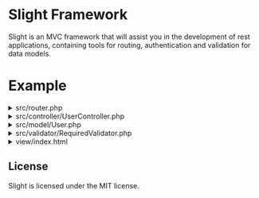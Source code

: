 # Slight Framework

Slight is an MVC framework that will assist you in the development of rest applications, containing tools for routing, authentication and validation for data models.


Example
========

<details><summary>src/router.php</summary>
<p>

```php
<?php
use Slight\router\Router;
use src\controller\UserController;

Router::get('user', UserController::class, 'init', [
	'TEST_RULE'
]);

Router::post('user', UserController::class, 'insert');
Router::post('user/put/session', UserController::class, 'putOnSession');

Router::put('user/:id/:name', UserController::class, 'update');
```

</p>
</details>

<details><summary>src/controller/UserController.php</summary>
<p>

```php
<?php
namespace src\controller;

use Slight\ComponentController;
use src\model\User;

class UserController extends ComponentController {

	public function init() {
		$this->getSession()->destroy();
		
		return "Hello World!";
	}

	public function update($id, $name) {
		return "User id($id) updated to name: $name";
	}

	public function insert(User $user) {
		$msg;
		if ($this->validate($user)->hasError()) {
			$msg = 'Name is required.';
		} else {
			try {
				$msg = $user->insert() ? 'User inserted.' : 'Error on insert User.';
			} catch (\Exception $e) {
				$this->status(500);
				$msg = $e->getMessage();
			}
		}
		
		return $msg;
	}

	public function putOnSession(User $user) {
		$this->getSession()->setUserPrincipal($user);
		
		return "User inserted on session.";
	}
}
```

</p>
</details>

<details><summary>src/model/User.php</summary>
<p>

```php
<?php
namespace src\model;

use Slight\UserPrincipal;
use Slight\database\Entity;
use Slight\validator\Validation;
use Slight\validator\ValidationSetup;
use src\validator\RequiredValidator;

class User extends Entity implements Validation, UserPrincipal {

	public static $table = 'users';

	public static $primaryKey = 'id';

	public $id;

	public $name;

	public function getRules(): ?array {
		return [
			'TEST_RULE'
		];
	}

	public static function validationSetup(ValidationSetup $setup): void {
		$setup->register('name', RequiredValidator::class);
	}
}
```

</p>
</details>

<details><summary>src/validator/RequiredValidator.php</summary>
<p>

```php
<?php
namespace src\validator;

use Slight\ComponentController;
use Slight\validator\Validator;

final class RequiredValidator implements Validator {

	public static function validate(ComponentController $controller, object $entity, string $name, $value, array $parameters, array &$sharedData): bool {
		return ! empty($value);
	}
}
```

</p>
</details>

<details><summary>view/index.html</summary>
<p>

```html
<!DOCTYPE html>
<html>
<head>
<meta charset="UTF-8">
<title>SLIGHT</title>
<script src="https://code.jquery.com/jquery-3.3.1.min.js"></script>
<script>
	$(() => {
		const addText = (data) => $('body').append(`<div>${data.responseJSON || data.responseText || data}</div>`);
		const user = {user: {name : 'Renato'}};
		$.ajaxSetup({ async : false });
		
		// ---======= TESTS =======---
		
		// INSERT USER IN DATABASE
		$.post('user', user).then(addText, addText);

		// UPDATE USER
		$.ajax({type: 'PUT', url: 'user/10/Gabriel'}).then(addText, addText);

		// TEST RULE
		{
			$.get('user') // UNAUTHORIZED
				.then(addText, addText);
	
			$.post('user/put/session', user) // PUT USER ON SESSION
				.then(addText, addText);
	
			$.get('user') // NOW IS AUTHORIZED
				.then(addText,addText);
		}
	});
</script>
</head>
</html>
```

</p>
</details>

License
-------

Slight is licensed under the MIT license.
